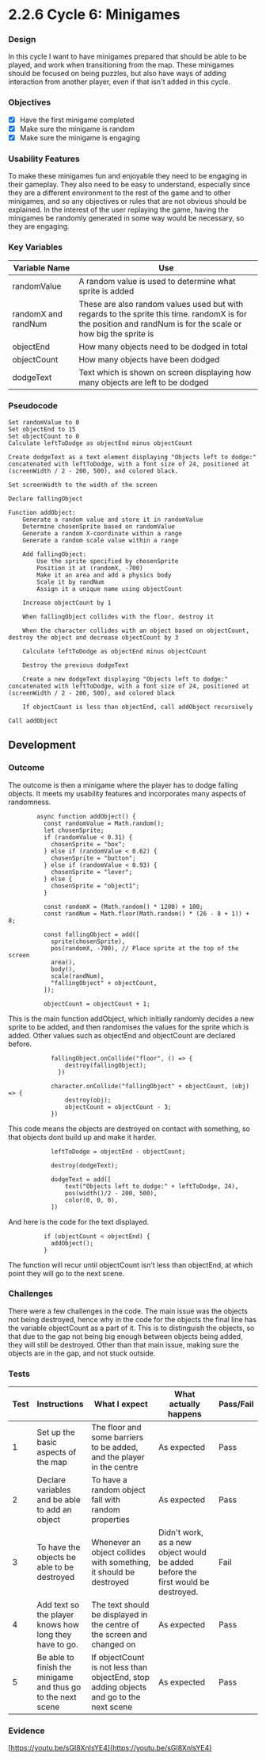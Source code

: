 # 2.2.6 Cycle 6: Minigames

### Design

In this cycle I want to have minigames prepared that should be able to be played, and work when transitioning from the map. These minigames should be focused on being puzzles, but also have ways of adding interaction from another player, even if that isn't added in this cycle.

### Objectives

* [x] Have the first minigame completed
* [x] Make sure the minigame is random&#x20;
* [x] Make sure the minigame is engaging

### Usability Features

To make these minigames fun and enjoyable they need to be engaging in their gameplay. They also need to be easy to understand, especially since they are a different environment to the rest of the game and to other minigames, and so any objectives or rules that are not obvious should be explained. In the interest of the user replaying the game, having the minigames be randomly generated in some way would be necessary, so they are engaging.

### Key Variables

| Variable Name       | Use                                                                                                                                                           |
| ------------------- | ------------------------------------------------------------------------------------------------------------------------------------------------------------- |
| randomValue         | A random value is used to determine what sprite is added                                                                                                      |
| randomX and randNum | These are also random values used but with regards to the sprite this time. randomX is for the position and randNum is for the scale or how big the sprite is |
| objectEnd           | How many objects need to be dodged in total                                                                                                                   |
| objectCount         | How many objects have been dodged                                                                                                                             |
| dodgeText           | Text which is shown on screen displaying how many objects are left to be dodged                                                                               |

### Pseudocode

```
Set randomValue to 0
Set objectEnd to 15
Set objectCount to 0
Calculate leftToDodge as objectEnd minus objectCount

Create dodgeText as a text element displaying "Objects left to dodge:" concatenated with leftToDodge, with a font size of 24, positioned at (screenWidth / 2 - 200, 500), and colored black.

Set screenWidth to the width of the screen

Declare fallingObject

Function addObject:
    Generate a random value and store it in randomValue
    Determine chosenSprite based on randomValue
    Generate a random X-coordinate within a range
    Generate a random scale value within a range

    Add fallingObject:
        Use the sprite specified by chosenSprite
        Position it at (randomX, -700)
        Make it an area and add a physics body
        Scale it by randNum
        Assign it a unique name using objectCount

    Increase objectCount by 1

    When fallingObject collides with the floor, destroy it

    When the character collides with an object based on objectCount, destroy the object and decrease objectCount by 3

    Calculate leftToDodge as objectEnd minus objectCount

    Destroy the previous dodgeText

    Create a new dodgeText displaying "Objects left to dodge:" concatenated with leftToDodge, with a font size of 24, positioned at (screenWidth / 2 - 200, 500), and colored black

    If objectCount is less than objectEnd, call addObject recursively

Call addObject
```

## Development

### Outcome

The outcome is then a minigame where the player has to dodge falling objects. It meets my usability features and incorporates many aspects of randomness.

```
        async function addObject() {
          const randomValue = Math.random();
          let chosenSprite;
          if (randomValue < 0.31) {
            chosenSprite = "box"; 
          } else if (randomValue < 0.62) {
            chosenSprite = "button"; 
          } else if (randomValue < 0.93) {
            chosenSprite = "lever"; 
          } else {
            chosenSprite = "object1"; 
          }
          
          const randomX = (Math.random() * 1200) + 100;    
          const randNum = Math.floor(Math.random() * (26 - 8 + 1)) + 8;
        
          const fallingObject = add([
            sprite(chosenSprite),
            pos(randomX, -700), // Place sprite at the top of the screen
            area(),
            body(),
            scale(randNum),
            "fallingObject" + objectCount,
          ]);
          
          objectCount = objectCount + 1;
```

This is the main function addObject, which initially randomly decides a new sprite to be added, and then randomises the values for the sprite which is added. Other values such as objectEnd and objectCount are declared before.

```
            fallingObject.onCollide("floor", () => {
                destroy(fallingObject);
              })
    
            character.onCollide("fallingObject" + objectCount, (obj) => {
                destroy(obj);
                objectCount = objectCount - 3;
            })
```

This code means the objects are destroyed on contact with something, so that objects dont build up and make it harder.

```
            leftToDodge = objectEnd - objectCount;

            destroy(dodgeText);

            dodgeText = add([
                text("Objects left to dodge:" + leftToDodge, 24),
                pos(width()/2 - 200, 500),
                color(0, 0, 0),
            ])
```

And here is the code for the text displayed.

```
          if (objectCount < objectEnd) {
            addObject();
          }
```

The function will recur until objectCount isn't less than objectEnd, at which point they will go to the next scene.

### Challenges

There were a few challenges in the code. The main issue was the objects not being destroyed, hence why in the code for the objects the final line has the variable objectCount as a part of it. This is to distinguish the objects, so that due to the gap not being big enough between objects being added, they will still be destroyed. Other than that main issue, making sure the objects are in the gap, and not stuck outside.

### Tests

<table><thead><tr><th>Test</th><th width="40">Instructions</th><th>What I expect</th><th>What actually happens</th><th>Pass/Fail</th></tr></thead><tbody><tr><td>1</td><td>Set up the basic aspects of the map</td><td>The floor and some barriers to be added, and the player in the centre</td><td>As expected</td><td>Pass</td></tr><tr><td>2</td><td>Declare variables and be able to add an object</td><td>To have a random object fall with random properties</td><td>As expected</td><td>Pass</td></tr><tr><td>3</td><td>To have the objects be able to be destroyed </td><td>Whenever an object collides with something, it should be destroyed</td><td>Didn't work, as a new object would be added before the first would be destroyed.</td><td>Fail</td></tr><tr><td>4</td><td>Add text so the player knows how long they have to go.</td><td>The text should be displayed in the centre of the screen and changed on </td><td>As expected</td><td>Pass</td></tr><tr><td>5</td><td>Be able to finish the minigame and thus go to the next scene</td><td>If objectCount is not less than objectEnd, stop adding objects and go to the next scene</td><td>As expected</td><td>Pass</td></tr></tbody></table>

### Evidence

[https://youtu.be/sGI8XnIsYE4](https://youtu.be/sGI8XnIsYE4)
